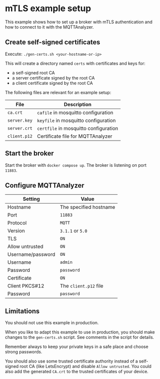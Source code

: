 # mTLS example setup

This example shows how to set up a broker with mTLS authentication and how to connect to it with the MQTTAnalyzer.

## Create self-signed certificates

Execute: `./gen-certs.sh <your-hostname-or-ip>`

This will create a directory named `certs` with certificates and keys for:
- a self-signed root CA
- a server certificate signed by the root CA
- a client certificate signed by the root CA

The following files are relevant for an example setup:

| File         | Description                           |
| ------------ | ------------------------------------- |
| `ca.crt`     | `cafile` in mosquitto configuration   |
| `server.key` | `keyfile` in mosquitto configuration  |
| `server.crt` | `certfile` in mosquitto configuration |
| `client.p12` | Certificate file for MQTTAnalyzer     |

## Start the broker

Start the broker with `docker compose up`. The broker is listening on port `11883`.

## Configure MQTTAnalyzer

| Setting           | Value                  |
| ----------------- | ---------------------- |
| Hostname          | The specified hostname |
| Port              | `11883`                |
| Protocol          | `MQTT`                 |
| Version           | `3.1.1` or `5.0`       |
| TLS               | `ON`                   |
| Allow untrusted   | `ON`                   |
| Username/password | `ON`                   |
| Username          | `admin`                |
| Password          | `password`             |
| Certificate       | `ON`                   |
| Client PKCS#12    | The `client.p12` file  |
| Password          | `password`             |

## Limitations

You should not use this example in production. 

When you like to adapt this example to use in production, you should make changes to the `gen-certs.sh` script.
See comments in the script for details.

Remember always to keep your private keys in a safe place and choose strong passwords.

You should also use some trusted certificate authority instead of a self-signed root CA (like LetsEncrypt) 
and disable `Allow untrusted`. You could also add the generated `CA.crt` to the trusted certificates of your device.

